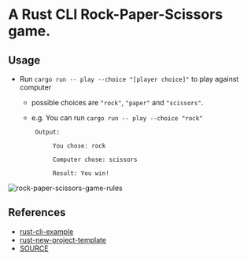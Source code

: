 # A Rust CLI Rock-Paper-Scissors game.

## Usage
- Run `cargo run -- play --choice "[player choice]"` to play against computer
    - possible choices are `"rock"`, `"paper"` and `"scissors"`.
    - e.g. You can run `cargo run -- play --choice "rock"`
           
           Output:
                
                You chose: rock
                
                Computer chose: scissors

                Result: You win!
                
![rock-paper-scissors-game-rules](https://andygrunwald.com/images/posts/playing-rock-paper-scissors-with-500-people/rock-paper-scissors-game-rules.png)
## References

* [rust-cli-example](https://github.com/nogibjj/hello-rust)
* [rust-new-project-template](https://github.com/noahgift/rust-new-project-template)
* [SOURCE](https://github.com/mianwu515/rust-world-spr23.git)